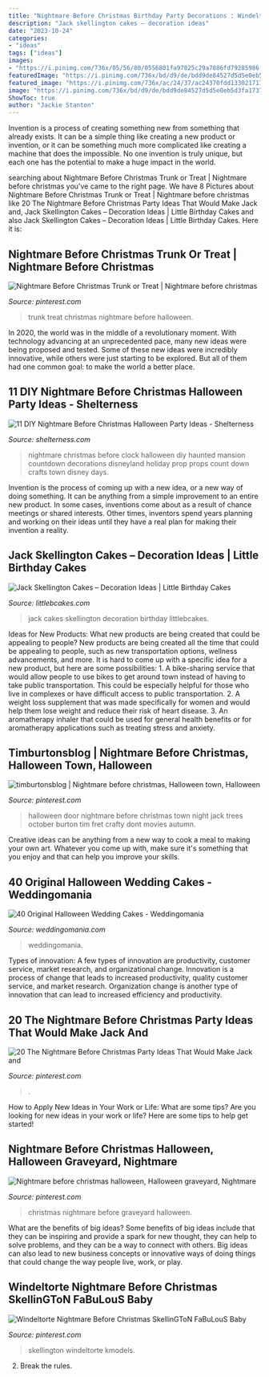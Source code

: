 ```yaml
---
title: "Nightmare Before Christmas Birthday Party Decorations : Windeltorte Nightmare Before Christmas Skellington Fabulous Baby"
description: "Jack skellington cakes – decoration ideas"
date: "2023-10-24"
categories:
- "ideas"
tags: ["ideas"]
images:
- "https://i.pinimg.com/736x/05/56/80/0556801fa97825c29a7886fd79285986.jpg"
featuredImage: "https://i.pinimg.com/736x/bd/d9/de/bdd9de84527d5d5e0eb5d3fa173756f5--halloween-quotes-halloween-movies.jpg"
featured_image: "https://i.pinimg.com/736x/ac/24/37/ac24370fdd133021717239a1c2843b3f.jpg"
image: "https://i.pinimg.com/736x/bd/d9/de/bdd9de84527d5d5e0eb5d3fa173756f5--halloween-quotes-halloween-movies.jpg"
ShowToc: true
author: "Jackie Stanton"
---
```



Invention is a process of creating something new from something that already exists. It can be a simple thing like creating a new product or invention, or it can be something much more complicated like creating a machine that does the impossible. No one invention is truly unique, but each one has the potential to make a huge impact in the world.

	

		
searching about Nightmare Before Christmas Trunk or Treat | Nightmare before christmas you've came to the right page. We have 8 Pictures about Nightmare Before Christmas Trunk or Treat | Nightmare before christmas like 20 The Nightmare Before Christmas Party Ideas That Would Make Jack and, Jack Skellington Cakes – Decoration Ideas | Little Birthday Cakes and also Jack Skellington Cakes – Decoration Ideas | Little Birthday Cakes. Here it is:
		
    
## Nightmare Before Christmas Trunk Or Treat | Nightmare Before Christmas

<img loading=lazy src="https://i.pinimg.com/736x/05/56/80/0556801fa97825c29a7886fd79285986.jpg" onerror="this.onerror=null;this.src='https://tse1.mm.bing.net/th?id=OIP.5CUBLhxPaupJqkj6fgCrdQC7FN&amp;pid=15.1';" alt="Nightmare Before Christmas Trunk or Treat | Nightmare before christmas">

_Source: pinterest.com_

>trunk treat christmas nightmare before halloween. 

	

In 2020, the world was in the middle of a revolutionary moment. With technology advancing at an unprecedented pace, many new ideas were being proposed and tested. Some of these new ideas were incredibly innovative, while others were just starting to be explored. But all of them had one common goal: to make the world a better place.

    
## 11 DIY Nightmare Before Christmas Halloween Party Ideas - Shelterness

<img loading=lazy src="https://i.shelterness.com/2016/10/diy-nightmare-before-christmas-halloween-party-ideas-4.jpg" onerror="this.onerror=null;this.src='https://tse3.mm.bing.net/th?id=OIP.ej9BwnHC3KwW-C56tj7O0gHaLH&amp;pid=15.1';" alt="11 DIY Nightmare Before Christmas Halloween Party Ideas - Shelterness">

_Source: shelterness.com_

>nightmare christmas before clock halloween diy haunted mansion countdown decorations disneyland holiday prop props count down crafts town disney days. 

	

Invention is the process of coming up with a new idea, or a new way of doing something. It can be anything from a simple improvement to an entire new product. In some cases, inventions come about as a result of chance meetings or shared interests. Other times, inventors spend years planning and working on their ideas until they have a real plan for making their invention a reality.

    
## Jack Skellington Cakes – Decoration Ideas | Little Birthday Cakes

<img loading=lazy src="http://www.littlebcakes.com/wp-content/uploads/2014/01/Images-of-Jack-Skellington-Cakes.jpg" onerror="this.onerror=null;this.src='https://tse1.mm.bing.net/th?id=OIP.aVU5afIBNloqP7uSeufSxwHaJ5&amp;pid=15.1';" alt="Jack Skellington Cakes – Decoration Ideas | Little Birthday Cakes">

_Source: littlebcakes.com_

>jack cakes skellington decoration birthday littlebcakes. 

	

Ideas for New Products: What new products are being created that could be appealing to people?
New products are being created all the time that could be appealing to people, such as new transportation options, wellness advancements, and more. It is hard to come up with a specific idea for a new product, but here are some possibilities: 1. A bike-sharing service that would allow people to use bikes to get around town instead of having to take public transportation. This could be especially helpful for those who live in complexes or have difficult access to public transportation. 2. A weight loss supplement that was made specifically for women and would help them lose weight and reduce their risk of heart disease. 3. An aromatherapy inhaler that could be used for general health benefits or for aromatherapy applications such as treating stress and anxiety. 
    
## Timburtonsblog | Nightmare Before Christmas, Halloween Town, Halloween

<img loading=lazy src="https://i.pinimg.com/736x/bd/d9/de/bdd9de84527d5d5e0eb5d3fa173756f5--halloween-quotes-halloween-movies.jpg" onerror="this.onerror=null;this.src='https://tse1.mm.bing.net/th?id=OIP.LlMuUmw51Rpe7IqdNqh7cwHaGD&amp;pid=15.1';" alt="timburtonsblog | Nightmare before christmas, Halloween town, Halloween">

_Source: pinterest.com_

>halloween door nightmare before christmas town night jack trees october burton tim fret crafty dont movies autumn. 

	

Creative ideas can be anything from a new way to cook a meal to making your own art. Whatever you come up with, make sure it's something that you enjoy and that can help you improve your skills.

    
## 40 Original Halloween Wedding Cakes - Weddingomania

<img loading=lazy src="https://i.weddingomania.com/original-halloween-wedding-cakes-31.jpg" onerror="this.onerror=null;this.src='https://tse1.mm.bing.net/th?id=OIP.uO0kYa-4Ce46EwxifjEU4AHaN9&amp;pid=15.1';" alt="40 Original Halloween Wedding Cakes - Weddingomania">

_Source: weddingomania.com_

>weddingomania. 

	

Types of innovation: A few types of innovation are productivity, customer service, market research, and organizational change.
Innovation is a process of change that leads to increased productivity, quality customer service, and market research. Organization change is another type of innovation that can lead to increased efficiency and productivity.

    
## 20 The Nightmare Before Christmas Party Ideas That Would Make Jack And

<img loading=lazy src="https://i.pinimg.com/736x/ac/24/37/ac24370fdd133021717239a1c2843b3f.jpg" onerror="this.onerror=null;this.src='https://tse4.mm.bing.net/th?id=OIP.7gS8611ycvxxe4sGC-1bTwHaJQ&amp;pid=15.1';" alt="20 The Nightmare Before Christmas Party Ideas That Would Make Jack and">

_Source: pinterest.com_

>. 

	

How to Apply New Ideas in Your Work or Life: What are some tips?
Are you looking for new ideas in your work or life? Here are some tips to help get started!

    
## Nightmare Before Christmas Halloween, Halloween Graveyard, Nightmare

<img loading=lazy src="https://i.pinimg.com/736x/51/7d/81/517d81603368d3d8c70a5774c2fa0dca.jpg" onerror="this.onerror=null;this.src='https://tse4.mm.bing.net/th?id=OIP.NBihSqet3QsdNeoE-z0P1AHaNK&amp;pid=15.1';" alt="Nightmare before christmas halloween, Halloween graveyard, Nightmare">

_Source: pinterest.com_

>christmas nightmare before graveyard halloween. 

	

What are the benefits of big ideas?
Some benefits of big ideas include that they can be inspiring and provide a spark for new thought, they can help to solve problems, and they can be a way to connect with others. Big ideas can also lead to new business concepts or innovative ways of doing things that could change the way people live, work, or play.

    
## Windeltorte Nightmare Before Christmas SkellinGToN FaBuLouS Baby

<img loading=lazy src="https://i.pinimg.com/originals/54/ef/fb/54effb135a962556f2f56790be34a1c0.jpg" onerror="this.onerror=null;this.src='https://tse3.mm.bing.net/th?id=OIP.9YaK3weqwzSAehkZo7d70wHaK_&amp;pid=15.1';" alt="Windeltorte Nightmare Before Christmas SkellinGToN FaBuLouS Baby">

_Source: pinterest.com_

>skellington windeltorte kmodels. 

	

2. Break the rules.

